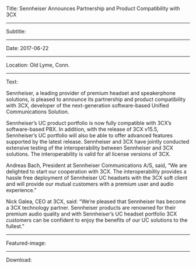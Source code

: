 Title: Sennheiser Announces Partnership and Product Compatibility with 3CX

----

Subtitle: 

----

Date: 2017-06-22

----

Location: Old Lyme, Conn.

----

Text: 

Sennheiser, a leading provider of premium headset and speakerphone solutions, is pleased to announce its partnership and product compatibility with 3CX, developer of the next-generation software-based Unified Communications Solution. 

Sennheiser’s UC product portfolio is now fully compatible with 3CX’s software-based PBX. In addition, with the release of 3CX v15.5, Sennheiser’s UC portfolio will also be able to offer advanced features supported by the latest release. Sennheiser and 3CX have jointly conducted extensive testing of the interoperability between Sennheiser and 3CX solutions. The interoperability is valid for all license versions of 3CX. 

Andreas Bach, President at Sennheiser Communications A/S, said, “We are delighted to start our cooperation with 3CX. The interoperability provides a hassle free deployment of Sennheiser UC headsets with the 3CX soft client and will provide our mutual customers with a premium user and audio experience.” 

Nick Galea, CEO at 3CX, said: “We’re pleased that Sennheiser has become a 3CX technology partner. Sennheiser products are renowned for their premium audio quality and with Sennheiser’s UC headset portfolio 3CX customers can be confident to enjoy the benefits of our UC solutions to the fullest.”

----

Featured-image: 

----

Download: 